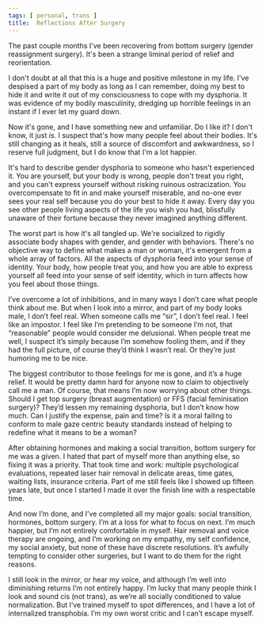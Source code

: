 ```yaml
---
tags: [ personal, trans ]
title:  Reflections After Surgery
---
```

The past couple months I've been recovering from bottom surgery (gender
reassignment surgery). It's been a strange liminal period of relief and
reorientation.<!--break-->

I don't doubt at all that this is a huge and positive milestone in my
life. I've despised a part of my body as long as I can remember, doing
my best to hide it and write it out of my consciousness to cope with my
dysphoria. It was evidence of my bodily masculinity, dredging up horrible
feelings in an instant if I ever let my guard down.

Now it's gone, and I have something new and unfamiliar. Do I like it?
I don't know, it just _is_. I suspect that's how many people feel about
their bodies. It's still changing as it heals, still a source of discomfort
and awkwardness, so I reserve full judgment, but I do know that I'm a
lot happier.

It's hard to describe gender dysphoria to someone who hasn't experienced 
it. You are yourself, but your body is wrong, people don't treat you
right, and you can't express yourself without risking ruinous ostracization.
You overcompensate to fit in and make yourself miserable, and no-one ever
sees your real self because you do your best to hide it away. Every day
you see other people living aspects of the life you wish you had,
blissfully unaware of their fortune because they never imagined anything
different.

The worst part is how it's all tangled up. We're socialized to rigidly
associate body shapes with gender, and gender with behaviors. There's
no objective way to define what makes a man or woman, it's emergent
from a whole array of factors. All the aspects of dysphoria feed into
your sense of identity. Your body, how people treat you, and how you are
able to express yourself all feed into your sense of self identity, which
in turn affects how you feel about those things.

I’ve overcome a lot of inhibitions, and in many ways I don’t care what
people think about me. But when I look into a mirror, and part of my
body looks male, I don’t feel real. When someone calls me “sir”, I
don’t feel real. I feel like an impostor. I feel like I’m pretending
to be someone I’m not, that “reasonable” people would consider me 
delusional. When people treat me well, I suspect it’s simply because I’m
somehow fooling them, and if they had the full picture, of course they’d
think I wasn’t real. Or they’re just humoring me to be nice.

The biggest contributor to those feelings for me is gone, and it’s a huge
relief. It would be pretty damn hard for anyone now to claim to
objectively call me a man. Of course, that means I’m now worrying about
other things. Should I get top surgery (breast augmentation) or FFS
(facial feminisation surgery)? They’d lessen my remaining dysphoria,
but I don’t know how much. Can I justify the expense, pain and time?
Is it a moral failing to conform to male gaze centric beauty standards
instead of helping to redefine what it means to be a woman?

After obtaining hormones and making a social transition, bottom surgery
for me was a given. I hated that part of myself more than anything else,
so fixing it was a priority. That took time and work: multiple
psychological evaluations, repeated laser hair removal in delicate
areas, time gates, waiting lists, insurance criteria. Part of me still
feels like I showed up fifteen years late, but once I started I made
it over the finish line with a respectable time.

And now I’m done, and I’ve completed all my major goals: social
transition, hormones, bottom surgery. I’m at a loss for what to focus
on next. I’m much happier, but I’m not entirely comfortable in myself.
Hair removal and voice therapy are ongoing, and I’m working on my
empathy, my self confidence, my social anxiety, but none of these
have discrete resolutions. It’s awfully tempting to consider other
surgeries, but I want to do them for the right reasons.

I still look in the mirror, or hear my voice, and although I’m well
into diminishing returns I’m not  entirely happy. I’m lucky that many
people think I look and sound cis (not trans), as we’re all socially
conditioned to value normalization. But I‘ve trained myself to spot
differences, and I have a lot of internalized transphobia. I’m my
own worst critic and I can’t escape myself.
